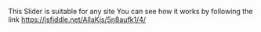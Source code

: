 This Slider is suitable for any site
You can see how it works by following the link https://jsfiddle.net/AllaKis/5n8aufk1/4/